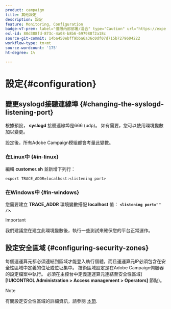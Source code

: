 ```yaml
---
product: campaign
title: 其他設定
description: 設定
feature: Monitoring, Configuration
badge-v7-prem: label="僅限內部部署/混合" type="Caution" url="https://experienceleague.adobe.com/docs/campaign-classic/using/installing-campaign-classic/architecture-and-hosting-models/hosting-models-lp/hosting-models.html?lang=zh-Hant" tooltip="僅適用於內部部署和混合部署"
exl-id: 80d388fd-873c-4a08-b8b6-697988f2a18c
source-git-commit: 14ba450ebff9bba6a36c0df07d715b7279604222
workflow-type: tm+mt
source-wordcount: '175'
ht-degree: 1%

---
```


# 設定{#configuration}



## 變更syslogd接聽連線埠 {#changing-the-syslogd-listening-port}

根據預設， **syslogd** 接聽連線埠是666 (udp)。 如有需要，您可以使用環境變數加以變更。

設定後，所有Adobe Campaign模組都會考量此變數。

### 在Linux中 {#in-linux}

編輯 **customer.sh** 並新增下列行：

```
export TRACE_ADDR=localhost:<listening port>
```

### 在Windows中 {#in-windows}

您需要建立 **TRACE_ADDR** 環境變數搭配 **localhost** 值： **`<listening port="" />`**.

>[!IMPORTANT]
>
>我們建議您在建立此環境變數後，執行一些測試來確保您的平台正常運作。

## 設定安全區域 {#configuring-security-zones}

每個運運算元都必須連結到區域才能登入執行個體，而且運運算元IP必須包含在安全性區域中定義的位址或位址集中。 技術區域設定是在Adobe Campaign伺服器的設定檔案中執行。 必須在主控台中定義運運算元連結至安全性區域( **[!UICONTROL Administration > Access management > Operators]** 節點)。

>[!NOTE]
>
>有關設定安全性區域的詳細資訊，請參閱 [本節](../../installation/using/security-zones.md).
